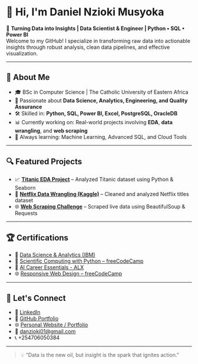 
# 👋 Hi, I'm Daniel Nzioki Musyoka

🎯 **Turning Data into Insights | Data Scientist & Engineer | Python • SQL • Power BI**  
Welcome to my GitHub! I specialize in transforming raw data into actionable insights through robust analysis, clean data pipelines, and effective visualization.

---

## 🚀 About Me

- 🎓 BSc in Computer Science | The Catholic University of Eastern Africa
- 🧠 Passionate about **Data Science, Analytics, Engineering, and Quality Assurance**
- 🛠️ Skilled in: **Python, SQL, Power BI, Excel, PostgreSQL, OracleDB**
- 📊 Currently working on: Real-world projects involving **EDA**, **data wrangling**, and **web scraping**
- 🌱 Always learning: Machine Learning, Advanced SQL, and Cloud Tools

---

## 🔍 Featured Projects

- 📈 **[Titanic EDA Project](https://github.com/Daniel059/EXPLORATORY-DATA-ANALYSIS-USING-TITANIC-DATA-SET)** – Analyzed Titanic dataset using Python & Seaborn
- 🧹 **[Netflix Data Wrangling (Kaggle)](https://www.kaggle.com/code/danielnzioki/netflix-data-wrangling-step-by-step)** – Cleaned and analyzed Netflix titles dataset
- 🌐 **[Web Scraping Challenge](https://colab.research.google.com/drive/1qDwVL7XSCLsPhL1JnlPsJTmYibCCu9as?usp=sharing)** – Scraped live data using BeautifulSoup & Requests

---

## 🏆 Certifications

- 📜 [Data Science & Analytics (IBM)](https://www.credly.com/badges/80df4c1a-d7fa-4ad7-83af-61e63966ea0b)
- 🧮 [Scientific Computing with Python – freeCodeCamp](https://www.freecodecamp.org/certification/Danny_EL/scientific-computing-with-python-v7)
- 🧠 [AI Career Essentials - ALX](https://savanna.alxafrica.com/certificates/86chpJEF2r)
- 🌐 [Responsive Web Design – freeCodeCamp](https://www.freecodecamp.org/certification/Danny_EL/responsive-web-design)


---

## 🤝 Let's Connect

- 🔗 [LinkedIn](https://www.linkedin.com/in/daniel-nzioki-musyoka/)
- 💼 [GitHub Portfolio](https://github.com/Daniel059)
- 🌐 [Personal Website / Portfolio](https://daniel059.github.io/Musyoka_Daniel_Portfolio/Portfolio/)
- 📧 danzioki01@gmail.com
- 📞 +254706050384

---

> 💡 “Data is the new oil, but insight is the spark that ignites action.”  
```

